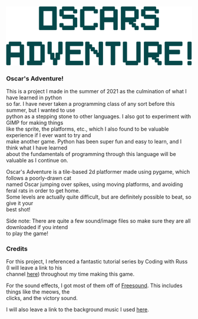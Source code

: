 
![](/Images/title_image.png)

### Oscar's Adventure!

This is a project I made in the summer of 2021 as the culmination of what I have learned in python  
so far. I have never taken a programming class of any sort before this summer, but I wanted to use  
python as a stepping stone to other languages. I also got to experiment with GIMP for making things  
like the sprite, the platforms, etc., which I also found to be valuable experience if I ever want to try and  
make another game. Python has been super fun and easy to learn, and I think what I have learned  
about the fundamentals of programming through this language will be valuable as I continue on. 


Oscar's Adventure is a tile-based 2d platformer made using pygame, which follows a poorly-drawn cat  
named Oscar jumping over spikes, using moving platforms, and avoiding feral rats in order to get home.  
Some levels are actually quite difficult, but are definitely possible to beat, so give it your  
best shot!  

Side note: There are quite a few sound/image files so make sure they are all downloaded if you intend  
to play the game!

### Credits

For this project, I referenced a fantastic tutorial series by Coding with Russ (I will leave a link to his  
channel [here](https://www.youtube.com/channel/UCPrRY0S-VzekrJK7I7F4-Mg)) throughout my time making this game. 

For the sound effects, I got most of them off of [Freesound](https://freesound.org/). This includes things like the meows, the  
clicks, and the victory sound.

I will also leave a link to the background music I used [here](https://www.youtube.com/watch?v=Ddrs6FXIJ-g&list=PLwJjxqYuirCLkq42mGw4XKGQlpZSfxsYd&index=20&ab_channel=FreeMusic).